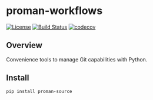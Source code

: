 # proman-workflows

[![License](https://img.shields.io/badge/License-Apache%202.0-blue.svg)](https://spdx.org/licenses/Apache-2.0)
[![Build Status](https://travis-ci.org/kuwv/python-convential-commits-parser.svg?branch=master)](https://travis-ci.org/python-proman/proman-workflows)
[![codecov](https://codecov.io/gh/kuwv/python-convential-commits-parser/branch/master/graph/badge.svg)](https://codecov.io/gh/python-proman/proman-workflows)

## Overview

Convenience tools to manage Git capabilities with Python.

## Install

`pip install proman-source`
